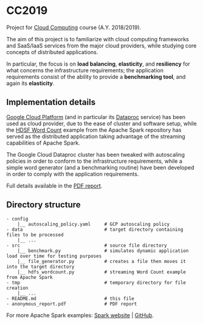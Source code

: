 # CC2019
Project for [Cloud Computing][course] course (A.Y. 2018/2019).

The aim of this project is to familiarize with cloud computing frameworks and SaaS/IaaS services
from the major cloud providers, while studying core concepts of distributed applications.

In particular, the focus is on **load balancing**, **elasticity**, and **resiliency** for what
concerns the infrastructure requirements; the application requirements consist of the ability to
provide a **benchmarking tool**, and again its **elasticity**.

## Implementation details

[Google Cloud Platform][gcp] (and in particular its [Dataproc][dataproc] service) has been used as
cloud provider, due to the ease of cluster and software setup, while the [HDSF Word Count][word_count]
example from the Apache Spark repository has served as the distributed application taking advantage
of the streaming capabilities of Apache Spark.

The Google Cloud Dataproc cluster has been tweaked with autoscaling policies in order to conform to the
infrastructure requirements, while a simple word generator (and a benchmarking routine) have been
developed in order to comply with the application requirements.

Full details available in the [PDF report][report].

## Directory structure

```
- config
    |__ autoscaling_policy.yaml     # GCP autoscaling policy
- data                              # target directory containing files to be processed
    |__ ...
- src                               # source file directory
    |__ benchmark.py                # simulates dynamic application load over time for testing purposes
    |__ file_generator.py           # creates a file then moves it into the target directory
    |__ hdfs_wordcount.py           # streaming Word Count example from Apache Spark
- tmp                               # temporary directory for file creation
    |__ ...
- README.md                         # this file
- anonymous_report.pdf              # PDF report
```

For more Apache Spark examples: [Spark website][spark_examples] | [GitHub][spark_github].

[course]: https://sites.google.com/di.uniroma1.it/cloudcomputingcourse/
[gcp]: https://cloud.google.com/
[dataproc]: https://cloud.google.com/dataproc/
[word_count]: https://github.com/apache/spark/blob/master/examples/src/main/python/streaming/hdfs_wordcount.py
[spark_examples]: https://spark.apache.org/examples.html
[spark_github]: https://github.com/apache/spark/tree/master/examples/src/main
[report]: ./anonymous_report.pdf
